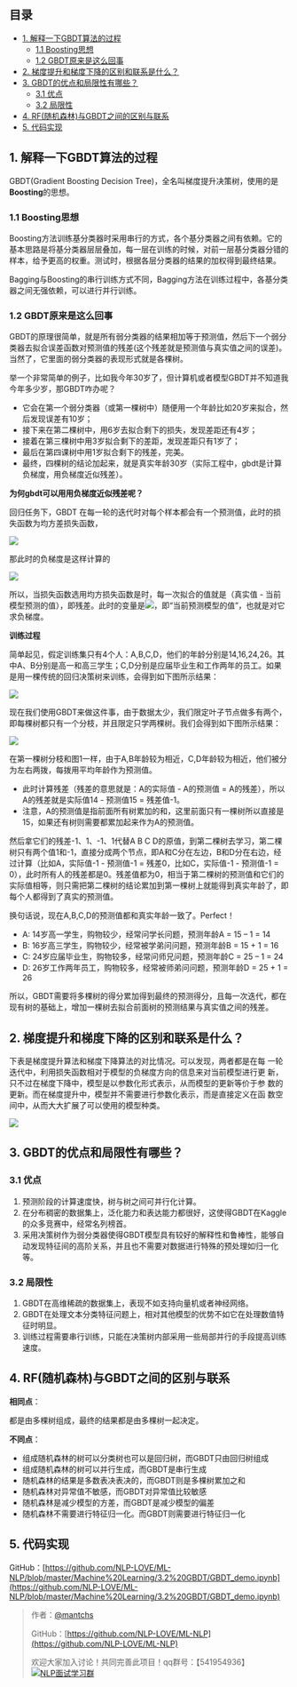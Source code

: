 ## 目录
- [1. 解释一下GBDT算法的过程](https://github.com/NLP-LOVE/ML-NLP/tree/master/Machine%20Learning/3.2%20GBDT#1-解释一下gbdt算法的过程)
  - [1.1 Boosting思想](https://github.com/NLP-LOVE/ML-NLP/tree/master/Machine%20Learning/3.2%20GBDT#11-boosting思想)
  - [1.2 GBDT原来是这么回事](https://github.com/NLP-LOVE/ML-NLP/tree/master/Machine%20Learning/3.2%20GBDT#12-gbdt原来是这么回事)
- [2. 梯度提升和梯度下降的区别和联系是什么？](https://github.com/NLP-LOVE/ML-NLP/tree/master/Machine%20Learning/3.2%20GBDT#2-梯度提升和梯度下降的区别和联系是什么)
- [3. GBDT的优点和局限性有哪些？](https://github.com/NLP-LOVE/ML-NLP/tree/master/Machine%20Learning/3.2%20GBDT#3-gbdt的优点和局限性有哪些)
  - [3.1 优点](https://github.com/NLP-LOVE/ML-NLP/tree/master/Machine%20Learning/3.2%20GBDT#31-优点)
  - [3.2 局限性](https://github.com/NLP-LOVE/ML-NLP/tree/master/Machine%20Learning/3.2%20GBDT#32-局限性)
- [4. RF(随机森林)与GBDT之间的区别与联系](https://github.com/NLP-LOVE/ML-NLP/tree/master/Machine%20Learning/3.2%20GBDT#4-rf随机森林与gbdt之间的区别与联系)
- [5. 代码实现](https://github.com/NLP-LOVE/ML-NLP/blob/master/Machine%20Learning/3.2%20GBDT/GBDT_demo.ipynb)

## 1. 解释一下GBDT算法的过程

GBDT(Gradient Boosting Decision Tree)，全名叫梯度提升决策树，使用的是**Boosting**的思想。

### 1.1 Boosting思想

Boosting方法训练基分类器时采用串行的方式，各个基分类器之间有依赖。它的基本思路是将基分类器层层叠加，每一层在训练的时候，对前一层基分类器分错的样本，给予更高的权重。测试时，根据各层分类器的结果的加权得到最终结果。 

Bagging与Boosting的串行训练方式不同，Bagging方法在训练过程中，各基分类器之间无强依赖，可以进行并行训练。

### 1.2 GBDT原来是这么回事

GBDT的原理很简单，就是所有弱分类器的结果相加等于预测值，然后下一个弱分类器去拟合误差函数对预测值的残差(这个残差就是预测值与真实值之间的误差)。当然了，它里面的弱分类器的表现形式就是各棵树。

举一个非常简单的例子，比如我今年30岁了，但计算机或者模型GBDT并不知道我今年多少岁，那GBDT咋办呢？

- 它会在第一个弱分类器（或第一棵树中）随便用一个年龄比如20岁来拟合，然后发现误差有10岁；
- 接下来在第二棵树中，用6岁去拟合剩下的损失，发现差距还有4岁；
- 接着在第三棵树中用3岁拟合剩下的差距，发现差距只有1岁了；
- 最后在第四课树中用1岁拟合剩下的残差，完美。
- 最终，四棵树的结论加起来，就是真实年龄30岁（实际工程中，gbdt是计算负梯度，用负梯度近似残差）。

**为何gbdt可以用用负梯度近似残差呢？**

回归任务下，GBDT 在每一轮的迭代时对每个样本都会有一个预测值，此时的损失函数为均方差损失函数，

![](https://julyedu-img.oss-cn-beijing.aliyuncs.com/quesbase64155214962034944638.gif)

那此时的负梯度是这样计算的

![](https://julyedu-img.oss-cn-beijing.aliyuncs.com/quesbase64155214962416670973.gif)

所以，当损失函数选用均方损失函数是时，每一次拟合的值就是（真实值 - 当前模型预测的值），即残差。此时的变量是![](https://julyedu-img.oss-cn-beijing.aliyuncs.com/quesbase64155214963633267938.gif)，即“当前预测模型的值”，也就是对它求负梯度。

**训练过程**

简单起见，假定训练集只有4个人：A,B,C,D，他们的年龄分别是14,16,24,26。其中A、B分别是高一和高三学生；C,D分别是应届毕业生和工作两年的员工。如果是用一棵传统的回归决策树来训练，会得到如下图所示结果：

![](https://julyedu-img.oss-cn-beijing.aliyuncs.com/quesbase64153438568191303958.png)

现在我们使用GBDT来做这件事，由于数据太少，我们限定叶子节点做多有两个，即每棵树都只有一个分枝，并且限定只学两棵树。我们会得到如下图所示结果：

![](https://julyedu-img.oss-cn-beijing.aliyuncs.com/quesbase64153438570529256895.png)

在第一棵树分枝和图1一样，由于A,B年龄较为相近，C,D年龄较为相近，他们被分为左右两拨，每拨用平均年龄作为预测值。

- 此时计算残差（残差的意思就是：A的实际值 - A的预测值 = A的残差），所以A的残差就是实际值14 - 预测值15 = 残差值-1。
- 注意，A的预测值是指前面所有树累加的和，这里前面只有一棵树所以直接是15，如果还有树则需要都累加起来作为A的预测值。

然后拿它们的残差-1、1、-1、1代替A B C D的原值，到第二棵树去学习，第二棵树只有两个值1和-1，直接分成两个节点，即A和C分在左边，B和D分在右边，经过计算（比如A，实际值-1 - 预测值-1 = 残差0，比如C，实际值-1 - 预测值-1 = 0），此时所有人的残差都是0。残差值都为0，相当于第二棵树的预测值和它们的实际值相等，则只需把第二棵树的结论累加到第一棵树上就能得到真实年龄了，即每个人都得到了真实的预测值。

换句话说，现在A,B,C,D的预测值都和真实年龄一致了。Perfect！

- A: 14岁高一学生，购物较少，经常问学长问题，预测年龄A = 15 – 1 = 14
- B: 16岁高三学生，购物较少，经常被学弟问问题，预测年龄B = 15 + 1 = 16
- C: 24岁应届毕业生，购物较多，经常问师兄问题，预测年龄C = 25 – 1 = 24
- D: 26岁工作两年员工，购物较多，经常被师弟问问题，预测年龄D = 25 + 1 = 26

所以，GBDT需要将多棵树的得分累加得到最终的预测得分，且每一次迭代，都在现有树的基础上，增加一棵树去拟合前面树的预测结果与真实值之间的残差。

## 2. 梯度提升和梯度下降的区别和联系是什么？ 

下表是梯度提升算法和梯度下降算法的对比情况。可以发现，两者都是在每 一轮迭代中，利用损失函数相对于模型的负梯度方向的信息来对当前模型进行更 新，只不过在梯度下降中，模型是以参数化形式表示，从而模型的更新等价于参 数的更新。而在梯度提升中，模型并不需要进行参数化表示，而是直接定义在函 数空间中，从而大大扩展了可以使用的模型种类。

![](http://wx3.sinaimg.cn/mw690/00630Defgy1g4tdwhqzsdj30rp0afdho.jpg)

## 3. **GBDT**的优点和局限性有哪些？ 

### 3.1 优点

1. 预测阶段的计算速度快，树与树之间可并行化计算。
2. 在分布稠密的数据集上，泛化能力和表达能力都很好，这使得GBDT在Kaggle的众多竞赛中，经常名列榜首。 
3. 采用决策树作为弱分类器使得GBDT模型具有较好的解释性和鲁棒性，能够自动发现特征间的高阶关系，并且也不需要对数据进行特殊的预处理如归一化等。

### 3.2 局限性

1. GBDT在高维稀疏的数据集上，表现不如支持向量机或者神经网络。
2. GBDT在处理文本分类特征问题上，相对其他模型的优势不如它在处理数值特征时明显。 
3. 训练过程需要串行训练，只能在决策树内部采用一些局部并行的手段提高训练速度。 

## 4. RF(随机森林)与GBDT之间的区别与联系

**相同点**：

都是由多棵树组成，最终的结果都是由多棵树一起决定。

**不同点**：

- 组成随机森林的树可以分类树也可以是回归树，而GBDT只由回归树组成
- 组成随机森林的树可以并行生成，而GBDT是串行生成
- 随机森林的结果是多数表决表决的，而GBDT则是多棵树累加之和
- 随机森林对异常值不敏感，而GBDT对异常值比较敏感
- 随机森林是减少模型的方差，而GBDT是减少模型的偏差
- 随机森林不需要进行特征归一化。而GBDT则需要进行特征归一化

## 5. 代码实现

GitHub：[https://github.com/NLP-LOVE/ML-NLP/blob/master/Machine%20Learning/3.2%20GBDT/GBDT_demo.ipynb](https://github.com/NLP-LOVE/ML-NLP/blob/master/Machine%20Learning/3.2%20GBDT/GBDT_demo.ipynb)

> 作者：[@mantchs](https://github.com/NLP-LOVE/ML-NLP)
>
> GitHub：[https://github.com/NLP-LOVE/ML-NLP](https://github.com/NLP-LOVE/ML-NLP)
>
> 欢迎大家加入讨论！共同完善此项目！qq群号：【541954936】<a target="_blank" href="//shang.qq.com/wpa/qunwpa?idkey=863f915b9178560bd32ca07cd090a7d9e6f5f90fcff5667489697b1621cecdb3"><img border="0" src="http://pub.idqqimg.com/wpa/images/group.png" alt="NLP面试学习群" title="NLP面试学习群"></a>



